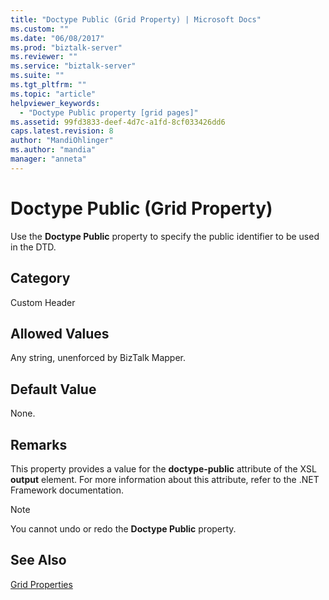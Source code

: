 ```yaml
---
title: "Doctype Public (Grid Property) | Microsoft Docs"
ms.custom: ""
ms.date: "06/08/2017"
ms.prod: "biztalk-server"
ms.reviewer: ""
ms.service: "biztalk-server"
ms.suite: ""
ms.tgt_pltfrm: ""
ms.topic: "article"
helpviewer_keywords: 
  - "Doctype Public property [grid pages]"
ms.assetid: 99fd3833-deef-4d7c-a1fd-8cf033426dd6
caps.latest.revision: 8
author: "MandiOhlinger"
ms.author: "mandia"
manager: "anneta"
---
```

# Doctype Public (Grid Property)
Use the **Doctype Public** property to specify the public identifier to be used in the DTD.  
  
## Category  
 Custom Header  
  
## Allowed Values  
 Any string, unenforced by BizTalk Mapper.  
  
## Default Value  
 None.  
  
## Remarks  
 This property provides a value for the **doctype-public** attribute of the XSL **output** element. For more information about this attribute, refer to the .NET Framework documentation.  
  
> [!NOTE]
>  You cannot undo or redo the **Doctype Public** property.  
  
## See Also  
 [Grid Properties](../core/grid-properties.md)